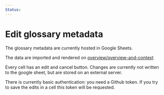 ```yaml
---
Status:
---
```


# Edit glossary metadata

The glossary metadata are currently hosted in Google Sheets.

The data are imported and rendered on [overview/overview-and-context](../02_overview/overview-and-context.mdx)

Every cell has an edit and cancel button. Changes are currently not written to the google sheet, but are stored on an external server.

There is currently basic authentication: you need a Github token. If you try to save the edits in a cell this token will be requested.
